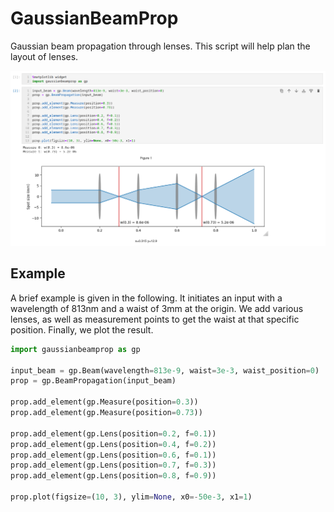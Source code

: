 GaussianBeamProp
===

Gaussian beam propagation through lenses. This script will help plan the layout of lenses.

![Example](https://github.com/PancakeFriday/GaussianBeamProp/blob/main/img/example.png?raw=true)

Example
---

A brief example is given in the following. It initiates an input with a wavelength of 813nm and a waist of 3mm at the origin. We add various lenses, as well as measurement points to get the waist at that specific position. Finally, we plot the result.

```python
import gaussianbeamprop as gp

input_beam = gp.Beam(wavelength=813e-9, waist=3e-3, waist_position=0)
prop = gp.BeamPropagation(input_beam)

prop.add_element(gp.Measure(position=0.3))
prop.add_element(gp.Measure(position=0.73))

prop.add_element(gp.Lens(position=0.2, f=0.1))
prop.add_element(gp.Lens(position=0.4, f=0.2))
prop.add_element(gp.Lens(position=0.6, f=0.1))
prop.add_element(gp.Lens(position=0.7, f=0.3))
prop.add_element(gp.Lens(position=0.8, f=0.9))

prop.plot(figsize=(10, 3), ylim=None, x0=-50e-3, x1=1)
```
